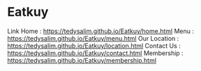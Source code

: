 # Eatkuy
Link
Home          : https://tedysalim.github.io/Eatkuy/home.html
Menu          : https://tedysalim.github.io/Eatkuy/menu.html
Our Location  : https://tedysalim.github.io/Eatkuy/location.html
Contact Us    : https://tedysalim.github.io/Eatkuy/contact.html
Membership    : https://tedysalim.github.io/Eatkuy/membership.html
